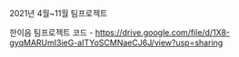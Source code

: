 2021년 4월~11월 팀프로젝트

한이음 팀프로젝트 코드 - https://drive.google.com/file/d/1X8-gyqMARUmI3ieG-aITYoSCMNaeCJ6J/view?usp=sharing
